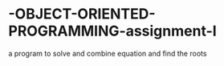 # -OBJECT-ORIENTED-PROGRAMMING-assignment-I
a program to solve and combine equation and find the roots 
